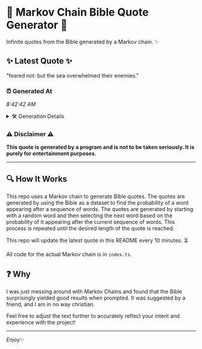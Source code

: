 # 📖 Markov Chain Bible Quote Generator 📖

Infinite quotes from the Bible generated by a Markov chain. ✨

## ✨ Latest Quote ✨
"feared not: but the sea overwhelmed their enemies."

### ⏰ Generated At
*8:42:42 AM*

<details>
    <summary>🛠️ Generation Details</summary>
    <p>
        <strong>🌱 Seed:</strong> feared<br>
        <strong>🔄 Iterations:</strong> 7<br>
        <strong>📜 Context History:</strong><br>[ feared ]: not:<br>[ feared, not: ]: but<br>[ feared, not:, but ]: the<br>[ feared, not:, but, the ]: sea<br>[ feared, not:, but, the, sea ]: overwhelmed<br>[ feared, not:, but, the, sea, overwhelmed ]: their<br>[ not:, but, the, sea, overwhelmed, their ]: enemies.<br>
    </p>
</details>

### ⚠️ Disclaimer ⚠️
**This quote is generated by a program and is not to be taken seriously. It is purely for entertainment purposes.**

---

## 🔍 How It Works

This repo uses a Markov chain to generate Bible quotes. The quotes are generated by using the Bible as a dataset to find the probability of a word appearing after a sequence of words. The quotes are generated by starting with a random word and then selecting the next word based on the probability of it appearing after the current sequence of words. This process is repeated until the desired length of the quote is reached.

This repo will update the latest quote in this README every 10 minutes. ⏳

All code for the actual Markov chain is in `index.ts`.

## ❓ Why

I was just messing around with Markov Chains and found that the Bible surprisingly yielded good results when prompted. 
It was suggested by a friend, and I am in no way christian.

Feel free to adjust the text further to accurately reflect your intent and experience with the project!

---

*Enjoy*✨
